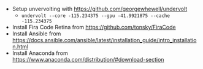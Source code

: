 - Setup unvervolting with https://github.com/georgewhewell/undervolt
  - `undervolt --core -115.234375 --gpu -41.9921875 --cache -115.234375`
- Install Fira Code Retina from https://github.com/tonsky/FiraCode
- Install Ansible from https://docs.ansible.com/ansible/latest/installation_guide/intro_installation.html
- Install Anaconda from https://www.anaconda.com/distribution/#download-section
